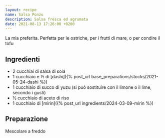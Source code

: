 ```yaml
---
layout: recipe
name: Salsa Ponzu
description: Salsa fresca ed agrumata
date: 2021-08-13 17:26:00 +0200
---
```


La mia preferita. Perfetta per le ostriche, per i frutti di mare, o per condire il tofu

## Ingredienti

- 2 cucchiai di salsa di soia
- 1 cucchiaio e ½ di [dashi]({% post_url base_preparations/stocks/2021-05-24-dashi %})
- 1 cucchiaio di succo di yuzu (si può sostituire con il limone o il lime, secondo i gusti)
- ½ cucchiaio di aceto di riso
- 1 cucchiaio di [mirin]({% post_url ingredients/2024-03-09-mirin %})

## Preparazione

Mescolare a freddo

